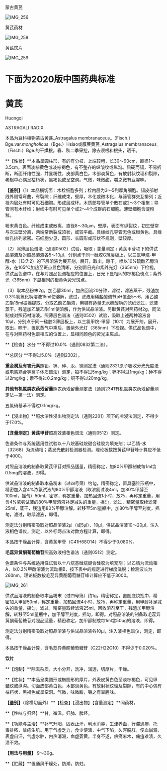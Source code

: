 蒙古黄芪

![IMG_256](/medicine-image/huang-qi/1.png)

黄芪药材

![IMG_258](/medicine-image/huang-qi/2.png)

黄芪饮片

![IMG_259](/medicine-image/huang-qi/3.png)

# ****下面为2020版中国药典标准****

# 黄芪

Huɑngqi

ASTRAGALI RADIX

本品为豆科植物蒙古黄芪_Astragalus membranaceus_（Fisch.）Bge.var._mongholicus_（Bge.）Hsiao或膜荚黄芪_Astragalus membranaceus_（Fisch.）Bge.的干燥根。春、秋二季采挖，除去须根和根头，晒干。

**【性状】**本品呈圆柱形，有的有分枝，上端较粗，长30～90cm，直径1～3.5cm。表面淡棕黄色或淡棕褐色，有不整齐的纵皱纹或纵沟。质硬而韧，不易折断，断面纤维性强，并显粉性，皮部黄白色，木部淡黄色，有放射状纹理和裂隙，老根中心偶呈枯朽状，黑褐色或呈空洞。气微，味微甜，嚼之微有豆腥味。

**【鉴别】**（1）本品横切面：木栓细胞多列；栓内层为3～5列厚角细胞。韧皮部射线外侧常弯曲，有裂隙；纤维成束，壁厚，木化或微木化，与筛管群交互排列；近栓内层处有时可见石细胞。形成层成环。木质部导管单个散在或2～3个相聚；导管间有木纤维；射线中有时可见单个或2～4个成群的石细胞。薄壁细胞含淀粉粒。

粉末黄白色。纤维成束或散离，直径8～30μm，壁厚，表面有纵裂纹，初生壁常与次生壁分离，两端常断裂成须状，或较平截。具缘纹孔导管无色或橙黄色，具缘纹孔排列紧密。石细胞少见，圆形、长圆形或形状不规则，壁较厚。

（2）照薄层色谱法（通则0502）试验，吸取﹝含量测定﹞黄芪甲苷项下的供试品溶液及对照品溶液各5～10μl，分别点于同一硅胶G薄层板上，以三氯甲烷-甲醇-水（13:7:2）的下层溶液为展开剂，展开，取出，晾干，喷以10\%硫酸乙醇溶液，在105℃加热至斑点显色清晰，分别置日光和紫外光灯（365nm）下检视。供试品色谱中，在与对照品色谱相应的位置上，日光下显相同的棕褐色斑点；紫外光（365nm）下显相同的橙黄色荧光斑点。

（3）取本品粉末2g，加乙醇30ml，加热回流20分钟，滤过，滤液蒸干，残渣加0.3\%氢氧化钠溶液15ml使溶解，滤过，滤液用稀盐酸调节pH值至5～6，用乙酸乙酯15ml振摇提取，分取乙酸乙酯液，用铺有适量无水硫酸钠的滤纸滤过，滤液蒸干。残渣加乙酸乙酯1ml使溶解，作为供试品溶液。另取黄芪对照药材2g，同法制成对照药材溶液。照薄层色谱法（通则0502）试验，吸取上述两种溶液各10μl，分别点于同一硅胶G薄层板上，以三氯甲烷-甲醇（10:1）为展开剂，展开，取出，晾干，置氨蒸气中熏后，置紫外光灯（365nm）下检视。供试品色谱中，在与对照药材色谱相应的位置上，显相同颜色的荧光主斑点。

**【检查】水分 **不得过10.0\%（通则0832第二法）。

**总灰分 **不得过5.0\%（通则2302）。

**重金属及有害元素**照铅、镉、砷、汞、铜测定法（通则2321原子吸收分光光度法或电感耦合等离子体质谱法）测定，铅不得过5mg/kg；镉不得过1mg/kg；砷不得过2mg/kg；汞不得过0.2mg/kg；铜不得过20mg/kg。

**其他有机氯类农药残留量**照农药残留量测定法（通则2341有机氯类农药残留量测定法—第一法）测定。

五氯硝基苯不得过0.1mg/kg。

**【浸出物】**照水溶性浸出物测定法（通则2201）项下的冷浸法测定，不得少于17.0\%。

**【含量测定】黄芪甲苷**照高效液相色谱法（通则0512）测定。

色谱条件与系统适用性试验以十八烷基硅烷键合硅胶为填充剂；以乙腈-水（32:68）为流动相；蒸发光散射检测器检测。理论板数按黄芪甲苷峰计算应不低于4000。

对照品溶液的制备取黄芪甲苷对照品适量，精密称定，加80\%甲醇制成每1ml含0.5mg的溶液，即得。

供试品溶液的制备取本品粉末（过四号筛）约1g，精密称定，置具塞锥形瓶中，精密加入含4\%浓氨试液的80\%甲醇溶液（取浓氨试液4ml，加80\%甲醇至100ml，摇匀）50ml，密塞，称定重量，加热回流1小时，放冷，再称定重量，用含4\%浓氨试液的80\%甲醇溶液补足减失的重量，摇匀，滤过，精密量取续滤液25ml，蒸干，残渣用80\%甲醇溶解，转移至5ml量瓶中，加80\%甲醇至刻度，摇匀，滤过，取续滤液，即得。

测定法分别精密吸取对照品溶液2μl（或5μl）、10μl，供试品溶液10～20μl，注入液相色谱仪，测定，以外标两点法对数方程计算，即得。

本品按干燥品计算，含黄芪甲苷（C41H68O14）不得少于0.080\%。

**毛蕊异黄酮葡萄糖苷**照高效液相色谱法（通则0512）测定。

色谱条件与系统适用性试验以十八烷基硅烷键合硅胶为填充剂；以乙腈为流动相A，以0.2\%甲酸溶液为流动相B，按下表中的规定进行梯度洗脱；检测波长为260nm。理论板数按毛蕊异黄酮葡萄糖苷峰计算应不低于3000。

![IMG_261](/medicine-image/huang-qi/4.png)

供试品溶液的制备取本品粉末（过四号筛）约1g，精密称定，置圆底烧瓶中，精密加入甲醇50ml，称定重量，加热回流4小时，放冷，再称定重量，用甲醇补足减失的重量，摇匀，滤过，精密量取续滤液25ml，回收溶剂至干，残渣加甲醇溶解，转移至5ml量瓶中，加甲醇至刻度，摇匀，即得。对照品溶液的制备取毛蕊异黄酮葡萄糖苷对照品适量，精密称定，加甲醇制成每1ml含50μg的溶液，即得。

测定法分别精密吸取对照品溶液与供试品溶液各10μl，注入液相色谱仪，测定，即得。

本品按干燥品计算，含毛蕊异黄酮葡萄糖苷（C22H22O10）不得少于0.020\%。

**饮片**

**【炮制】**除去杂质，大小分开，洗净，润透，切厚片，干燥。

**【性状】**本品呈类圆形或椭圆形的厚片，外表皮黄白色至淡棕褐色，可见纵皱纹或纵沟。切面皮部黄白色，木部淡黄色，有放射状纹理及裂隙，有的中心偶有枯朽状，黑褐色或呈空洞。气微，味微甜，嚼之有豆腥味。

**【鉴别】**（除横切面外）**【检查】【浸出物】【含量测定】**同药材。

**【性味与归经】**甘，微温。归肺、脾经。

**【功能与主治】**补气升阳，固表止汗，利水消肿，生津养血，行滞通痹，托毒排脓，敛疮生肌。用于气虚乏力，食少便溏，中气下陷，久泻脱肛，便血崩漏，表虚自汗，气虚水肿，内热消渴，血虚萎黄，半身不遂，痹痛麻木，痈疽难溃，久溃不敛。

**【用法与用量】** 9～30g。

**【贮藏】**置通风干燥处，防潮，防蛀。